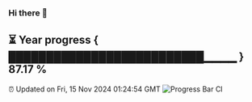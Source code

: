 ### Hi there 👋
⏳ Year progress { ██████████████████████████▁▁▁▁ } 87.17 %
---
⏰ Updated on Fri, 15 Nov 2024 01:24:54 GMT
![Progress Bar CI](https://github.com/liununu/liununu/workflows/Progress%20Bar%20CI/badge.svg)
